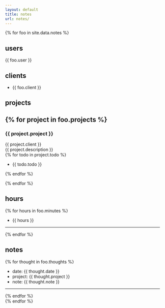 ```yaml
---
layout: default
title: notes
url: notes/
---
```

{% for foo in site.data.notes %}  
## users  
{{ foo.user }}  
## clients  
- {{ foo.client }}    
## projects  
{% for project in foo.projects %}  
---
### {{ project.project }}  
{{ project.client }}  
{{ project.description }}  
{% for todo in project.todo %}  
- {{ todo.todo }}  
   
{% endfor %}  
   
   
{% endfor %}  
## hours  
{% for hours in foo.minutes %}  
- {{ hours }}
---  
{% endfor %}  
## notes  
{% for thought in foo.thoughts %}  
- date: {{ thought.date }}  
- project: {{ thought.project }}  
- note: {{ thought.note }}  
   
   
---  
{% endfor %}  
{% endfor %}  
